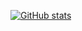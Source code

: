 [![GitHub stats](https://github-readme-stats.vercel.app/api?username=mesa2a
)](https://github.com/anuraghazra/github-readme-stats)
